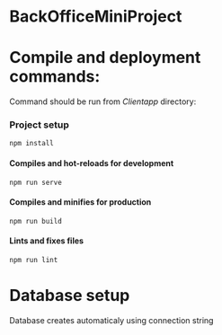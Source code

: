 # BackOfficeMiniProject


# Compile and deployment commands:
Command should be run from *Clientapp* directory: 

### Project setup
```
npm install
```

#### Compiles and hot-reloads for development
```
npm run serve
```

#### Compiles and minifies for production
```
npm run build
```

#### Lints and fixes files
```
npm run lint
```
# Database setup
Database creates automaticaly using connection string